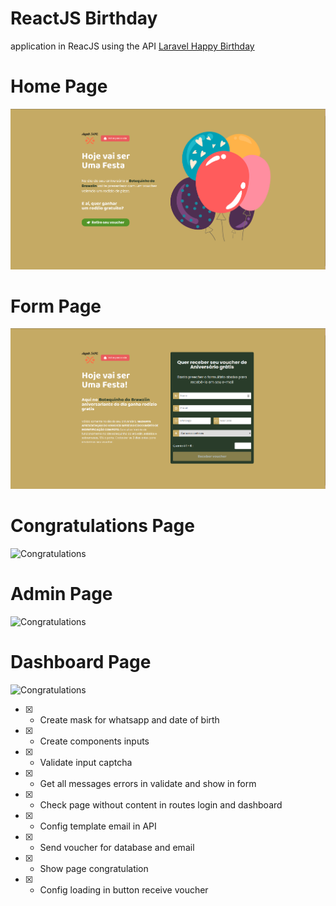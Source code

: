 # ReactJS Birthday

application in ReacJS using the API [Laravel Happy Birthday](https://github.com/augustojaml/laravel-api-happy-birthday)

# Home Page

![HOME](./home-page.png)

# Form Page

![Form](./form-page.png)

# Congratulations Page

![Congratulations](./congratulations.png)

# Admin Page

![Congratulations](./admin.png)

# Dashboard Page

![Congratulations](./dashboard.png)

- [x] - Create mask for whatsapp and date of birth
- [x] - Create components inputs
- [x] - Validate input captcha
- [x] - Get all messages errors in validate and show in form
- [x] - Check page without content in routes login and dashboard
- [x] - Config template email in API
- [x] - Send voucher for database and email
- [x] - Show page congratulation
- [x] - Config loading in button receive voucher
